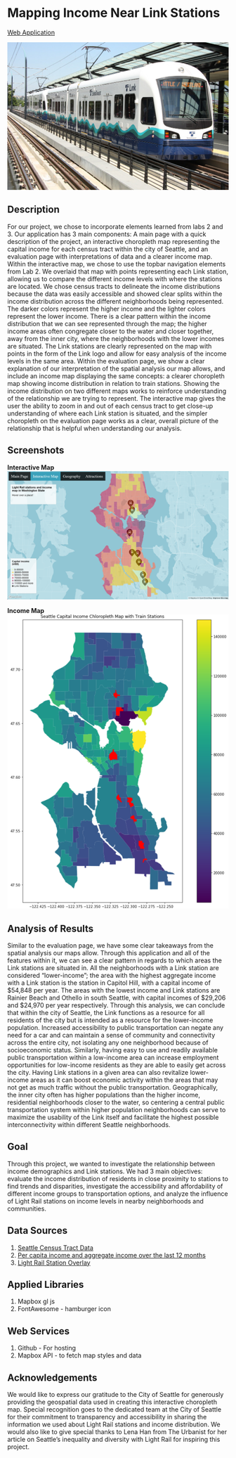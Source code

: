 # Mapping Income Near Link Stations
[Web Application](https://jason-simi.github.io/interactivemap.html)

<img src="img/train.png" alt = "Link train at station">

## Description
For our project, we chose to incorporate elements learned from labs 2 and 3. Our application has 3 main components: A main page with a quick description of the project, an interactive choropleth map representing the capital income for each census tract within the city of Seattle, and an evaluation page with interpretations of data and a clearer income map. Within the interactive map, we chose to use the topbar navigation elements from Lab 2. We overlaid that map with points representing each Link station, allowing us to compare the different income levels with where the stations are located. We chose census tracts to delineate the income distributions because the data was easily accessible and showed clear splits within the income distribution across the different neighborhoods being represented. The darker colors represent the higher income and the lighter colors represent the lower income. There is a clear pattern within the income distribution that we can see represented through the map; the higher income areas often congregate closer to the water and closer together, away from the inner city, where the neighborhoods with the lower incomes are situated. The Link stations are clearly represented on the map with points in the form of the Link logo and allow for easy analysis of the income levels in the same area. Within the evaluation page, we show a clear explanation of our interpretation of the spatial analysis our map allows, and include an income map displaying the same concepts: a clearer choropleth map showing income distribution in relation to train stations. Showing the income distribution on two different maps works to reinforce understanding of the relationship we are trying to represent. The interactive map gives the user the ability to zoom in and out of each census tract to get close-up understanding of where each Link station is situated, and the simpler choropleth on the evaluation page works as a clear, overall picture of the relationship that is helpful when understanding our analysis. 

## Screenshots
<strong>Interactive Map</strong>
<img src="img/interactivemap.png" alt = "Interactive choropleth map of Seattle">

<strong>Income Map</strong>
<img src="img/328finalpic.png" alt = "Income map">

## Analysis of Results
Similar to the evaluation page, we have some clear takeaways from the spatial analysis our maps allow. Through this application and all of the features within it, we can see a clear pattern in regards to which areas the Link stations are situated in. All the neighborhoods with a Link station are considered “lower-income”; the area with the highest aggregate income with a Link station is the station in Capitol Hill, with a capital income of $54,848 per year. The areas with the lowest income and Link stations are Rainier Beach and Othello in south Seattle, with capital incomes of $29,206 and $24,970 per year respectively. Through this analysis, we can conclude that within the city of Seattle, the Link functions as a resource for all residents of the city but is intended as a resource for the lower-income population. Increased accessibility to public transportation can negate any need for a car and can maintain a sense of community and connectivity across the entire city, not isolating any one neighborhood because of socioeconomic status. Similarly, having easy to use and readily available public transportation within a low-income area can increase employment opportunities for low-income residents as they are able to easily get across the city. Having Link stations in a given area can also revitalize lower-income areas as it can boost economic activity within the areas that may not get as much traffic without the public transportation. Geographically, the inner city often has higher populations than the higher income, residential neighborhoods closer to the water, so centering a central public transportation system within higher population neighborhoods can serve to maximize the usability of the Link itself and facilitate the highest possible interconnectivity within different Seattle neighborhoods. 

## Goal
Through this project, we wanted to investigate the relationship between income demographics and Link stations. We had 3 main objectives: evaluate the income distribution of residents in close proximity to stations to find trends and disparities, investigate the accessibility and affordability of different income groups to transportation options, and analyze the influence of Light Rail stations on income levels in nearby neighborhoods and communities. 

## Data Sources

1. [Seattle Census Tract Data](https://data-seattlecitygis.opendata.arcgis.com/datasets/9075e8c912a24c4b9458af8866c72ae7)
2. [Per capita income and aggregate income over the last 12 months](https://data-seattlecitygis.opendata.arcgis.com/datasets/SeattleCityGIS::per-capita-income-and-aggregate-income-in-the-past-12-months-in-inflation-adjusted-dollars/about)
3. [Light Rail Station Overlay](https://data-seattlecitygis.opendata.arcgis.com/datasets/SeattleCityGIS::station-area-overlay-light-rail/explore?location=47.601176%2C-122.261905%2C12.81)

## Applied Libraries
1. Mapbox gl js
2. FontAwesome - hamburger icon


## Web Services
1. Github - For hosting
2. Mapbox API - to fetch map styles and data

## Acknowledgements
We would like to express our gratitude to the City of Seattle for generously providing the geospatial data used in creating this interactive choropleth map. Special recognition goes to the dedicated team at the City of Seattle for their commitment to transparency and accessibility in sharing the information we used about Light Rail stations and income distribution. We would also like to give special thanks to Lena Han from The Urbanist for her article on Seattle’s inequality and diversity with Light Rail for inspiring this project. 